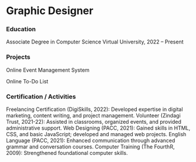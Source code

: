 # Graphic Designer

### Education
Associate Degree in Computer Science Virtual University, 2022 – Present

### Projects
Online Event Management System

Online To-Do List


### Certification / Activities
Freelancing Certification (DigiSkills, 2022): Developed expertise in digital marketing, content writing, and project management.
Volunteer (Zindagi Trust, 2021-22): Assisted in classrooms, organized events, and provided administrative support.
Web Designing (PACC, 2021): Gained skills in HTML, CSS, and basic JavaScript; developed and managed web projects.
English Language (PACC, 2021): Enhanced communication through advanced grammar and conversation courses.
Computer Training (The FourthR, 2009): Strengthened foundational computer skills.
